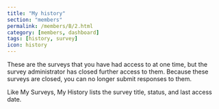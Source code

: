 ```yaml
---
title: "My history"
section: "members"
permalink: /members/B/2.html
category: [members, dashboard]
tags: [history, survey]
icon: history
---
```


These are the surveys that you have had access to at one time, but the survey administrator has closed further access to them. Because these surveys are closed, you can no longer submit responses to them.

Like My Surveys, My History lists the survey title, status, and last access date.
